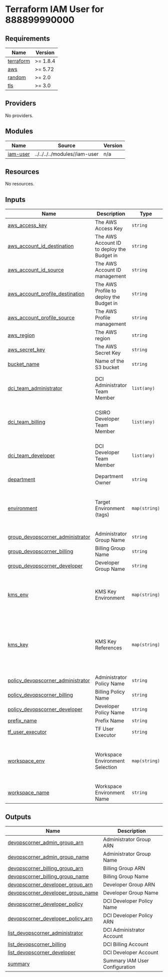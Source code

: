 # Terraform IAM User for 888899990000

<!-- BEGIN_TF_DOCS -->
## Requirements

| Name | Version |
|------|---------|
| <a name="requirement_terraform"></a> [terraform](#requirement\_terraform) | >= 1.8.4 |
| <a name="requirement_aws"></a> [aws](#requirement\_aws) | >= 5.72 |
| <a name="requirement_random"></a> [random](#requirement\_random) | >= 2.0 |
| <a name="requirement_tls"></a> [tls](#requirement\_tls) | >= 3.0 |

## Providers

No providers.

## Modules

| Name | Source | Version |
|------|--------|---------|
| <a name="module_iam-user"></a> [iam-user](#module\_iam-user) | ../../../../modules//iam-user | n/a |

## Resources

No resources.

## Inputs

| Name | Description | Type | Default | Required |
|------|-------------|------|---------|:--------:|
| <a name="input_aws_access_key"></a> [aws\_access\_key](#input\_aws\_access\_key) | The AWS Access Key | `string` | `""` | no |
| <a name="input_aws_account_id_destination"></a> [aws\_account\_id\_destination](#input\_aws\_account\_id\_destination) | The AWS Account ID to deploy the Budget in | `string` | `"888899990000"` | no |
| <a name="input_aws_account_id_source"></a> [aws\_account\_id\_source](#input\_aws\_account\_id\_source) | The AWS Account ID management | `string` | `"888899990000"` | no |
| <a name="input_aws_account_profile_destination"></a> [aws\_account\_profile\_destination](#input\_aws\_account\_profile\_destination) | The AWS Profile to deploy the Budget in | `string` | `"DCI-TF-User-Executor"` | no |
| <a name="input_aws_account_profile_source"></a> [aws\_account\_profile\_source](#input\_aws\_account\_profile\_source) | The AWS Profile management | `string` | `"DCI-TF-User-Executor"` | no |
| <a name="input_aws_region"></a> [aws\_region](#input\_aws\_region) | The AWS region | `string` | `"ap-southeast-3"` | no |
| <a name="input_aws_secret_key"></a> [aws\_secret\_key](#input\_aws\_secret\_key) | The AWS Secret Key | `string` | `""` | no |
| <a name="input_bucket_name"></a> [bucket\_name](#input\_bucket\_name) | Name of the S3 bucket | `string` | n/a | yes |
| <a name="input_dci_team_administrator"></a> [dci\_team\_administrator](#input\_dci\_team\_administrator) | DCI Administrator Team Member | `list(any)` | <pre>[<br/>  "administrator.01@devopscorner.id",<br/>  "administrator.02@devopscorner.id"<br/>]</pre> | no |
| <a name="input_dci_team_billing"></a> [dci\_team\_billing](#input\_dci\_team\_billing) | CSIRO Developer Team Member | `list(any)` | <pre>[<br/>  "billing.01@devopscorner.id",<br/>  "billing.02@devopscorner.id"<br/>]</pre> | no |
| <a name="input_dci_team_developer"></a> [dci\_team\_developer](#input\_dci\_team\_developer) | DCI Developer Team Member | `list(any)` | <pre>[<br/>  "developer.01@devopscorner.id",<br/>  "developer.02@devopscorner.id"<br/>]</pre> | no |
| <a name="input_department"></a> [department](#input\_department) | Department Owner | `string` | `"DEVOPS"` | no |
| <a name="input_environment"></a> [environment](#input\_environment) | Target Environment (tags) | `map(string)` | <pre>{<br/>  "default": "DEF",<br/>  "lab": "RND",<br/>  "prod": "PROD",<br/>  "staging": "STG"<br/>}</pre> | no |
| <a name="input_group_devopscorner_administrator"></a> [group\_devopscorner\_administrator](#input\_group\_devopscorner\_administrator) | Administrator Group Name | `string` | n/a | yes |
| <a name="input_group_devopscorner_billing"></a> [group\_devopscorner\_billing](#input\_group\_devopscorner\_billing) | Billing Group Name | `string` | n/a | yes |
| <a name="input_group_devopscorner_developer"></a> [group\_devopscorner\_developer](#input\_group\_devopscorner\_developer) | Developer Group Name | `string` | n/a | yes |
| <a name="input_kms_env"></a> [kms\_env](#input\_kms\_env) | KMS Key Environment | `map(string)` | <pre>{<br/>  "lab": "RnD",<br/>  "nonprod": "NonProduction",<br/>  "prod": "Production",<br/>  "staging": "Staging"<br/>}</pre> | no |
| <a name="input_kms_key"></a> [kms\_key](#input\_kms\_key) | KMS Key References | `map(string)` | <pre>{<br/>  "default": "arn:aws:kms:ap-southeast-3:888899990000:key/HASH_KEY",<br/>  "lab": "arn:aws:kms:ap-southeast-3:888899990000:key/HASH_KEY",<br/>  "prod": "arn:aws:kms:ap-southeast-3:888899990000:key/HASH_KEY",<br/>  "staging": "arn:aws:kms:ap-southeast-3:888899990000:key/HASH_KEY"<br/>}</pre> | no |
| <a name="input_policy_devopscorner_administrator"></a> [policy\_devopscorner\_administrator](#input\_policy\_devopscorner\_administrator) | Administrator Policy Name | `string` | n/a | yes |
| <a name="input_policy_devopscorner_billing"></a> [policy\_devopscorner\_billing](#input\_policy\_devopscorner\_billing) | Billing Policy Name | `string` | n/a | yes |
| <a name="input_policy_devopscorner_developer"></a> [policy\_devopscorner\_developer](#input\_policy\_devopscorner\_developer) | Developer Policy Name | `string` | n/a | yes |
| <a name="input_prefix_name"></a> [prefix\_name](#input\_prefix\_name) | Prefix Name | `string` | n/a | yes |
| <a name="input_tf_user_executor"></a> [tf\_user\_executor](#input\_tf\_user\_executor) | TF User Executor | `string` | `"TF-User-Executor-438465168484"` | no |
| <a name="input_workspace_env"></a> [workspace\_env](#input\_workspace\_env) | Workspace Environment Selection | `map(string)` | <pre>{<br/>  "default": "default",<br/>  "lab": "rnd",<br/>  "prod": "prod",<br/>  "staging": "staging"<br/>}</pre> | no |
| <a name="input_workspace_name"></a> [workspace\_name](#input\_workspace\_name) | Workspace Environment Name | `string` | `"default"` | no |

## Outputs

| Name | Description |
|------|-------------|
| <a name="output_devopscorner_admin_group_arn"></a> [devopscorner\_admin\_group\_arn](#output\_devopscorner\_admin\_group\_arn) | Administrator Group ARN |
| <a name="output_devopscorner_admin_group_name"></a> [devopscorner\_admin\_group\_name](#output\_devopscorner\_admin\_group\_name) | Administrator Group Name |
| <a name="output_devopscorner_billing_group_arn"></a> [devopscorner\_billing\_group\_arn](#output\_devopscorner\_billing\_group\_arn) | Billing Group ARN |
| <a name="output_devopscorner_billing_group_name"></a> [devopscorner\_billing\_group\_name](#output\_devopscorner\_billing\_group\_name) | Billing Group Name |
| <a name="output_devopscorner_developer_group_arn"></a> [devopscorner\_developer\_group\_arn](#output\_devopscorner\_developer\_group\_arn) | Developer Group ARN |
| <a name="output_devopscorner_developer_group_name"></a> [devopscorner\_developer\_group\_name](#output\_devopscorner\_developer\_group\_name) | Developer Group Name |
| <a name="output_devopscorner_developer_policy"></a> [devopscorner\_developer\_policy](#output\_devopscorner\_developer\_policy) | DCI Developer Policy Name |
| <a name="output_devopscorner_developer_policy_arn"></a> [devopscorner\_developer\_policy\_arn](#output\_devopscorner\_developer\_policy\_arn) | DCI Developer Policy ARN |
| <a name="output_list_devopscorner_administrator"></a> [list\_devopscorner\_administrator](#output\_list\_devopscorner\_administrator) | DCI Administrator Account |
| <a name="output_list_devopscorner_billing"></a> [list\_devopscorner\_billing](#output\_list\_devopscorner\_billing) | DCI Billing Account |
| <a name="output_list_devopscorner_developer"></a> [list\_devopscorner\_developer](#output\_list\_devopscorner\_developer) | DCI Developer Account |
| <a name="output_summary"></a> [summary](#output\_summary) | Summary IAM User Configuration |
<!-- END_TF_DOCS -->